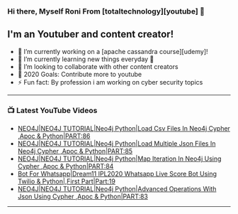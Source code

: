 ### Hi there, Myself Roni From [totaltechnology][youtube] 👋

## I'm an Youtuber and content creator!
- 🔭 I’m currently working on a [apache cassandra course][udemy]!
- 🌱 I’m currently learning new things everyday 🤣
- 👯 I’m looking to collaborate with other content creators
- 🥅 2020 Goals: Contribute more to youtube
- ⚡ Fun fact: By profession i am working on cyber security topics



---

### 📺 Latest YouTube Videos
<!-- YOUTUBE:START -->
- [NEO4J|NEO4J TUTORIAL|Neo4j Python|Load Csv Files In Neo4j  Cypher ,Apoc & Python|PART:86](https://www.youtube.com/watch?v=qlAKodMhQDM)
- [NEO4J|NEO4J TUTORIAL|Neo4j Python|Load Multiple Json Files In Neo4j  Cypher ,Apoc & Python|PART:85](https://www.youtube.com/watch?v=Lg7IIuTr6Ek)
- [NEO4J|NEO4J TUTORIAL|Neo4j Python|Map Iteration In Neo4j Using Cypher ,Apoc & Python|PART:84](https://www.youtube.com/watch?v=DQrv_IFHJ9I)
- [Bot For Whatsapp|Dream11 IPL2020 Whatsapp Live Score Bot Using Twilio & Python|,First Part|Part:19](https://www.youtube.com/watch?v=wGVblwnPe2c)
- [NEO4J|NEO4J TUTORIAL|Neo4j Python|Advanced Operations With Json Using Cypher ,Apoc & Python|PART:83](https://www.youtube.com/watch?v=02zwX1Wio-E)
<!-- YOUTUBE:END -->

---


